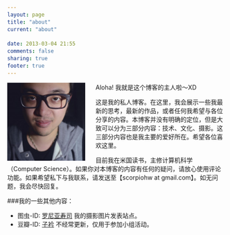 ```yaml
---
layout: page
title: "about"
current: "about"

date: 2013-03-04 21:55
comments: false
sharing: true
footer: true
---
```

<img style="float:left;margin-right: 24px;" width="180px" title="Scorpiohw" src="/images/portrait.jpeg" alt="Avatar">

Aloha! 我就是这个博客的主人啦～XD

这是我的私人博客。在这里，我会展示一些我最新的思考，最新的作品，或者任何我希望与各位分享的内容。本博客并没有明确的定位，但是大致可以分为三部分内容：技术、文化、摄影。这三部分内容也是我主要的爱好所在。希望各位喜欢这里。

目前我在米国读书，主修计算机科学（Computer Science）。如果你对本博客的内容有任何的疑问，请放心使用评论功能。如果希望私下与我联系，请发送至【scorpiohw at gmail.com】。如无问题，我会尽快回复。

###我的一些其他内容：
*	图虫-ID: [罗尼亚寿司](http://takihiko.tuchong.com) 我的摄影图片发表站点。
*	豆瓣-ID: [子衿](http://www.douban.com/people/takihiko/) 不经常更新，仅用于参加小组活动。